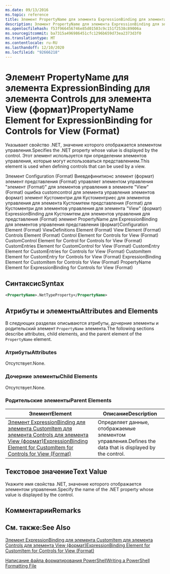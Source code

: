 ```yaml
---
ms.date: 09/13/2016
ms.topic: reference
title: Элемент PropertyName для элемента ExpressionBinding для элемента Controls для элемента View (формат)
description: Элемент PropertyName для элемента ExpressionBinding для элемента Controls для элемента View (формат)
ms.openlocfilehash: f53f966456746e85d01503c9c151f2538c89006a
ms.sourcegitcommit: ba7315a496986451cfc1296b659d73ea2373d3f0
ms.translationtype: MT
ms.contentlocale: ru-RU
ms.lasthandoff: 12/10/2020
ms.locfileid: "92666218"
---
```

# <a name="propertyname-element-for-expressionbinding-for-controls-for-view-format"></a><span data-ttu-id="ff544-103">Элемент PropertyName для элемента ExpressionBinding для элемента Controls для элемента View (формат)</span><span class="sxs-lookup"><span data-stu-id="ff544-103">PropertyName Element for ExpressionBinding for Controls for View (Format)</span></span>

<span data-ttu-id="ff544-104">Указывает свойство .NET, значение которого отображается элементом управления.</span><span class="sxs-lookup"><span data-stu-id="ff544-104">Specifies the .NET property whose value is displayed by the control.</span></span> <span data-ttu-id="ff544-105">Этот элемент используется при определении элементов управления, которые могут использоваться представлением.</span><span class="sxs-lookup"><span data-stu-id="ff544-105">This element is used when defining controls that can be used by a view.</span></span>

<span data-ttu-id="ff544-106">Элемент Configuration (Format) Виевдефинитионс элемент (формат) элемент представления (Format) управляет элементом управления "элемент (Format)" для элементов управления в элементе "View" (Format) ошибка customcontrol для элемента управления элементов формат) элемент Кустоментри для Кустоментриес для элементов управления для элемента Кустомитем представления (Format) для Кустоментри для элементов управления для элемента "View" (формат) ExpressionBinding для Кустомитем для элементов управления для представления (Format) элемент PropertyName для ExpressionBinding для элементов управления представления (формат)</span><span class="sxs-lookup"><span data-stu-id="ff544-106">Configuration Element (Format) ViewDefinitions Element (Format) View Element (Format) Controls Element (Format) Control Element for Controls for View (Format) CustomControl Element for Control for Controls for View (Format) CustomEntries Element for CustomControl for View (Format) CustomEntry Element for CustomEntries for Controls for View (Format) CustomItem Element for CustomEntry for Controls for View (Format) ExpressionBinding Element for CustomItem for Controls for View (Format) PropertyName Element for ExpressionBinding for Controls for View (Format)</span></span>

## <a name="syntax"></a><span data-ttu-id="ff544-107">Синтаксис</span><span class="sxs-lookup"><span data-stu-id="ff544-107">Syntax</span></span>

```xml
<PropertyName>.NetTypeProperty</PropertyName>
```

## <a name="attributes-and-elements"></a><span data-ttu-id="ff544-108">Атрибуты и элементы</span><span class="sxs-lookup"><span data-stu-id="ff544-108">Attributes and Elements</span></span>

<span data-ttu-id="ff544-109">В следующих разделах описываются атрибуты, дочерние элементы и родительский элемент `PropertyName` элемента.</span><span class="sxs-lookup"><span data-stu-id="ff544-109">The following sections describe attributes, child elements, and the parent element of the `PropertyName` element.</span></span>

### <a name="attributes"></a><span data-ttu-id="ff544-110">Атрибуты</span><span class="sxs-lookup"><span data-stu-id="ff544-110">Attributes</span></span>

<span data-ttu-id="ff544-111">Отсутствует.</span><span class="sxs-lookup"><span data-stu-id="ff544-111">None.</span></span>

### <a name="child-elements"></a><span data-ttu-id="ff544-112">Дочерние элементы</span><span class="sxs-lookup"><span data-stu-id="ff544-112">Child Elements</span></span>

<span data-ttu-id="ff544-113">Отсутствует.</span><span class="sxs-lookup"><span data-stu-id="ff544-113">None.</span></span>

### <a name="parent-elements"></a><span data-ttu-id="ff544-114">Родительские элементы</span><span class="sxs-lookup"><span data-stu-id="ff544-114">Parent Elements</span></span>

|<span data-ttu-id="ff544-115">Элемент</span><span class="sxs-lookup"><span data-stu-id="ff544-115">Element</span></span>|<span data-ttu-id="ff544-116">Описание</span><span class="sxs-lookup"><span data-stu-id="ff544-116">Description</span></span>|
|-------------|-----------------|
|[<span data-ttu-id="ff544-117">Элемент ExpressionBinding для элемента CustomItem для элемента Controls для элемента View (формат)</span><span class="sxs-lookup"><span data-stu-id="ff544-117">ExpressionBinding Element for CustomItem for Controls for View (Format)</span></span>](./expressionbinding-element-for-customitem-for-controls-for-view-format.md)|<span data-ttu-id="ff544-118">Определяет данные, отображаемые элементом управления.</span><span class="sxs-lookup"><span data-stu-id="ff544-118">Defines the data that is displayed by the control.</span></span>|

## <a name="text-value"></a><span data-ttu-id="ff544-119">Текстовое значение</span><span class="sxs-lookup"><span data-stu-id="ff544-119">Text Value</span></span>

<span data-ttu-id="ff544-120">Укажите имя свойства .NET, значение которого отображается элементом управления.</span><span class="sxs-lookup"><span data-stu-id="ff544-120">Specify the name of the .NET property whose value is displayed by the control.</span></span>

## <a name="remarks"></a><span data-ttu-id="ff544-121">Комментарии</span><span class="sxs-lookup"><span data-stu-id="ff544-121">Remarks</span></span>

## <a name="see-also"></a><span data-ttu-id="ff544-122">См. также:</span><span class="sxs-lookup"><span data-stu-id="ff544-122">See Also</span></span>

[<span data-ttu-id="ff544-123">Элемент ExpressionBinding для элемента CustomItem для элемента Controls для элемента View (формат)</span><span class="sxs-lookup"><span data-stu-id="ff544-123">ExpressionBinding Element for CustomItem for Controls for View (Format)</span></span>](./expressionbinding-element-for-customitem-for-controls-for-view-format.md)

[<span data-ttu-id="ff544-124">Написание файла форматирования PowerShell</span><span class="sxs-lookup"><span data-stu-id="ff544-124">Writing a PowerShell Formatting File</span></span>](./writing-a-powershell-formatting-file.md)
